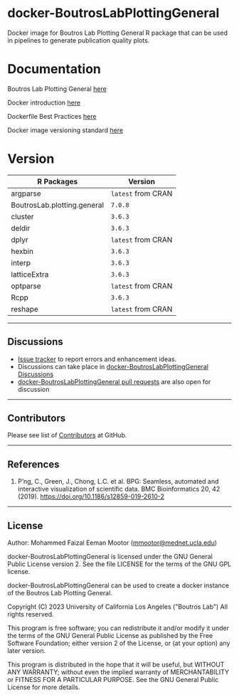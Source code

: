 # docker-BoutrosLabPlottingGeneral
Docker image for Boutros Lab Plotting General R package that can be used in pipelines to generate publication quality plots.

# Documentation

Boutros Lab Plotting General [here](https://cran.rstudio.com/web/packages/BoutrosLab.plotting.general/)

Docker introduction [here](https://uclahs-cds.atlassian.net/wiki/spaces/BOUTROSLAB/pages/3190419/Docker+Introduction)

Dockerfile Best Practices [here](https://uclahs-cds.atlassian.net/wiki/spaces/BOUTROSLAB/pages/3189770/Dockerfile+Best+Practices)

Docker image versioning standard [here](https://uclahs-cds.atlassian.net/wiki/spaces/BOUTROSLAB/pages/3188472/Docker+image+versioning+standardization)


# Version
| R Packages | Version |
|------|---------|
| argparse | `latest` from CRAN |
| BoutrosLab.plotting.general | `7.0.8` |
| cluster | `3.6.3` |
| deldir | `3.6.3` |
| dplyr | `latest` from CRAN |
| hexbin | `3.6.3` |
| interp | `3.6.3` |
| latticeExtra | `3.6.3` |
| optparse | `latest` from CRAN |
| Rcpp | `3.6.3` |
| reshape | `latest` from CRAN |

---

## Discussions

- [Issue tracker](https://github.com/uclahs-cds/docker-BoutrosLabPlottingGeneral/issues) to report errors and enhancement ideas.
- Discussions can take place in [docker-BoutrosLabPlottingGeneral Discussions](https://github.com/uclahs-cds/docker-BoutrosLabPlottingGeneral/discussions)
- [docker-BoutrosLabPlottingGeneral pull requests](https://github.com/uclahs-cds/docker-BoutrosLabPlottingGeneral/pulls) are also open for discussion

---

## Contributors

Please see list of [Contributors](https://github.com/uclahs-cds/docker-BoutrosLabPlottingGeneral/graphs/contributors) at GitHub.

---

## References

1. P’ng, C., Green, J., Chong, L.C. et al. BPG: Seamless, automated and interactive visualization of scientific data. BMC Bioinformatics 20, 42 (2019). https://doi.org/10.1186/s12859-019-2610-2

---

## License

Author: Mohammed Faizal Eeman Mootor (mmootor@mednet.ucla.edu)

docker-BoutrosLabPlottingGeneral is licensed under the GNU General Public License version 2. See the file LICENSE for the terms of the GNU GPL license.

docker-BoutrosLabPlottingGeneral can be used to create a docker instance of the Boutros Lab Plotting General.

Copyright (C) 2023 University of California Los Angeles ("Boutros Lab") All rights reserved.

This program is free software; you can redistribute it and/or modify it under the terms of the GNU General Public License as published by the Free Software Foundation; either version 2 of the License, or (at your option) any later version.

This program is distributed in the hope that it will be useful, but WITHOUT ANY WARRANTY; without even the implied warranty of MERCHANTABILITY or FITNESS FOR A PARTICULAR PURPOSE. See the GNU General Public License for more details.
